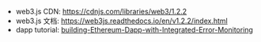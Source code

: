 - web3.js CDN: https://cdnjs.com/libraries/web3/1.2.2
- web3.js 文档: https://web3js.readthedocs.io/en/v1.2.2/index.html
- dapp tutorial: [building-Ethereum-Dapp-with-Integrated-Error-Monitoring](https://www.moesif.com/blog/blockchain/ethereum/Tutorial-for-building-Ethereum-Dapp-with-Integrated-Error-Monitoring/)
